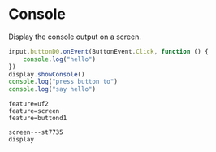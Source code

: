 # Console

Display the console output on a screen.

```typescript
input.buttonD0.onEvent(ButtonEvent.Click, function () {
    console.log("hello")
})
display.showConsole()
console.log("press button to")
console.log("say hello")
```

```config
feature=uf2
feature=screen
feature=buttond1
```
```package
screen---st7735
display
```